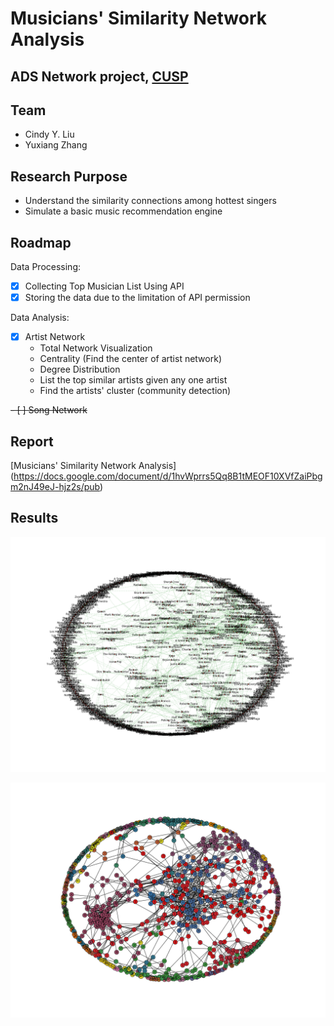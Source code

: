 # Musicians' Similarity Network Analysis
## ADS Network project, [CUSP](cusp.edu.cn)
## Team
- Cindy Y. Liu
- Yuxiang Zhang

## Research Purpose
- Understand the similarity connections among hottest singers
- Simulate a basic music recommendation engine

## Roadmap
Data Processing:
- [X] Collecting Top Musician List Using API
- [X] Storing the data due to the limitation of API permission

Data Analysis:
- [X] Artist Network
   - Total Network Visualization
   - Centrality (Find the center of artist network)
   - Degree Distribution 
   - List the top similar artists given any one artist 
   - Find the artists' cluster (community detection)

~~- [ ] Song Network~~

## Report
[Musicians' Similarity Network Analysis]
(https://docs.google.com/document/d/1hvWprrs5Qq8B1tMEOF10XVfZaiPbgm2nJ49eJ-hjz2s/pub)

## Results
![Musician Network](output/img2.png)

![Comunity Partition](output/img1.png)
